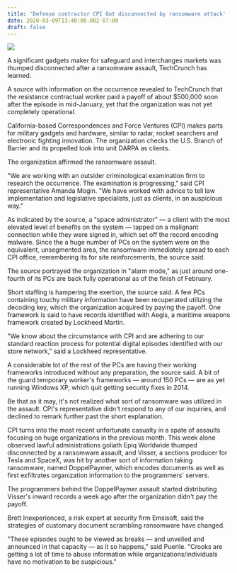 ```yaml
---
title: 'Defense contractor CPI Got disconnected by ransomware attack'
date: 2020-03-09T13:48:00.002-07:00
draft: false
---
```


[![](https://www.investors.com/wp-content/uploads/2020/01/A1MAIN-enterprise-013120.jpg)](https://www.investors.com/wp-content/uploads/2020/01/A1MAIN-enterprise-013120.jpg)

  
  
A significant gadgets maker for safeguard and interchanges markets was thumped disconnected after a ransomware assault, TechCrunch has learned.  
  
A source with information on the occurrence revealed to TechCrunch that the resistance contractual worker paid a payoff of about $500,000 soon after the episode in mid-January, yet that the organization was not yet completely operational.  
  
California-based Correspondences and Force Ventures (CPI) makes parts for military gadgets and hardware, similar to radar, rocket searchers and electronic fighting innovation. The organization checks the U.S. Branch of Barrier and its propelled look into unit DARPA as clients.  
  
The organization affirmed the ransomware assault.  
  
"We are working with an outsider criminological examination firm to research the occurrence. The examination is progressing," said CPI representative Amanda Mogin. "We have worked with advice to tell law implementation and legislative specialists, just as clients, in an auspicious way."  
  
As indicated by the source, a "space administrator" — a client with the most elevated level of benefits on the system — tapped on a malignant connection while they were signed in, which set off the record encoding malware. Since the a huge number of PCs on the system were on the equivalent, unsegmented area, the ransomware immediately spread to each CPI office, remembering its for site reinforcements, the source said.  
  
The source portrayed the organization in "alarm mode," as just around one-fourth of its PCs are back fully operational as of the finish of February.  
  
Short staffing is hampering the exertion, the source said. A few PCs containing touchy military information have been recuperated utilizing the decoding key, which the organization acquired by paying the payoff. One framework is said to have records identified with Aegis, a maritime weapons framework created by Lockheed Martin.  
  
"We know about the circumstance with CPI and are adhering to our standard reaction process for potential digital episodes identified with our store network," said a Lockheed representative.  
  
A considerable lot of the rest of the PCs are having their working frameworks introduced without any preparation, the source said. A bit of the guard temporary worker's frameworks — around 150 PCs — are as yet running Windows XP, which quit getting security fixes in 2014.  
  
Be that as it may, it's not realized what sort of ransomware was utilized in the assault. CPI's representative didn't respond to any of our inquiries, and declined to remark further past the short explanation.  
  
CPI turns into the most recent unfortunate casualty in a spate of assaults focusing on huge organizations in the previous month. This week alone observed lawful administrations goliath Epiq Worldwide thumped disconnected by a ransomware assault, and Visser, a sections producer for Tesla and SpaceX, was hit by another sort of information taking ransomware, named DoppelPaymer, which encodes documents as well as first exfiltrates organization information to the programmers' servers.  
  
The programmers behind the DoppelPaymer assault started distributing Visser's inward records a week ago after the organization didn't pay the payoff.  
  
Brett Inexperienced, a risk expert at security firm Emsisoft, said the strategies of customary document scrambling ransomware have changed.  
  
"These episodes ought to be viewed as breaks — and unveiled and announced in that capacity — as it so happens," said Puerile. "Crooks are getting a lot of time to abuse information while organizations/individuals have no motivation to be suspicious."